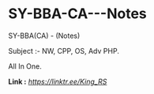 # SY-BBA-CA---Notes
SY-BBA(CA) - (Notes) 

Subject :- NW, CPP, OS, Adv PHP. 

All In One.

**Link :** *https://linktr.ee/King_RS*
